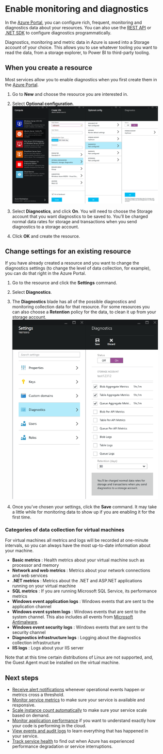 <properties 
	pageTitle="Enable monitoring and diagnostics" 
	description="Learn how to set up diagnostics for your resources in Azure." 
	authors="stepsic-microsoft-com" 
	manager="ronmart" 
	editor="" 
	services="azure-portal" 
	documentationCenter="na"/>

<tags 
	ms.service="azure-portal" 
	ms.workload="na" 
	ms.tgt_pltfrm="na" 
	ms.devlang="na" 
	ms.topic="article" 
	ms.date="09/08/2015" 
	ms.author="stepsic"/>

# Enable monitoring and diagnostics

In the [Azure Portal](https://portal.azure.com), you can configure rich, frequent, monitoring and diagnostics data about your resources. You can also use the [REST API](https://msdn.microsoft.com/library/azure/dn931932.aspx) or [.NET SDK](https://www.nuget.org/packages/Microsoft.Azure.Insights/) to configure diagnostics programmatically.

Diagnostics, monitoring and metric data in Azure is saved into a Storage account of your choice. This allows you to use whatever tooling you want to read the data, from a storage explorer, to Power BI to third-party tooling.

## When you create a resource

Most services allow you to enable diagnostics when you first create them in the [Azure Portal](https://portal.azure.com).

1. Go to **New** and choose the resource you are interested in. 

2. Select **Optional configuration**.
    ![Diagnostics blade](./media/insights-how-to-use-diagnostics/Insights_CreateTime.png)

3. Select **Diagnostics**, and click **On**. You will need to choose the Storage account that you want diagnostics to be saved to. You’ll be charged normal data rates for storage and transactions when you send diagnostics to a storage account.

4. Click **OK** and create the resource. 

## Change settings for an existing resource

If you have already created a resource and you want to change the diagnostics settings (to change the level of data collection, for example), you can do that right in the Azure Portal.

1. Go to the resource and click the **Settings** command.

2. Select **Diagnostics**.

3. The **Diagnostics** blade has all of the possible diagnostics and monitoring collection data for that resource. For some resources you can also choose a **Retention** policy for the data, to clean it up from your storage account. 
    ![Storage diagnostics](./media/insights-how-to-use-diagnostics/Insights_StorageDiagnostics.png)

4. Once you've chosen your settings, click the **Save** command. It may take a little while for monitoring data to show up if you are enabling it for the first time. 

### Categories of data collection for virtual machines
For virtual machines all metrics and logs will be recorded at one-minute intervals, so you can always have the most up-to-date information about your machine.

- **Basic metrics** : Health metrics about your virtual machine such as processor and memory 
- **Network and web metrics** : Metrics about your network connections and web services
- **.NET metrics** : Metrics about the .NET and ASP.NET applications running on your virtual machine
- **SQL metrics** : If you are running Microsoft SQL Service, its performance metrics
- **Windows event application logs** : Windows events that are sent to the application channel
- **Windows event system logs** : Windows events that are sent to the system channel. This also includes all events from [Microsoft Antimalware](http://go.microsoft.com/fwlink/?LinkID=404171&clcid=0x409). 
- **Windows event security logs** : Windows events that are sent to the security channel
- **Diagnostics infrastructure logs** : Logging about the diagnostics collection infrastructure
- **IIS logs** : Logs about your IIS server

Note that at this time certain distributions of Linux are not supported, and, the Guest Agent must be installed on the virtual machine.

## Next steps

* [Receive alert notifications](insights-receive-alert-notifications.md) whenever operational events happen or metrics cross a threshold.
* [Monitor service metrics](insights-how-to-customize-monitoring.md) to make sure your service is available and responsive.
* [Scale instance count automatically](insights-how-to-scale.md) to make sure your service scale based on demand.
* [Monitor application performance](insights-perf-analytics.md) if you want to understand exactly how your code is performing in the cloud.
* [View events and audit logs](insights-debugging-with-events.md) to learn everything that has happened in your service.
* [Track service health](insights-service-health.md) to find out when Azure has experienced performance degradation or service interruptions. 
 